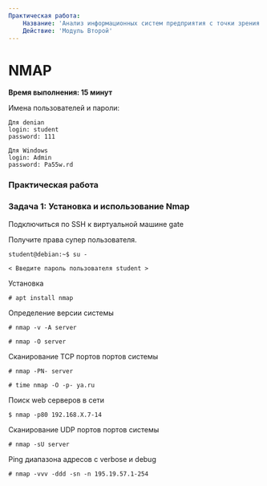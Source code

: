 ```yaml
---
Практическая работа:
    Название: 'Анализ информационных систем предприятия с точки зрения безопасности'
    Действие: 'Модуль Второй'
---
```

# **NMAP**
**Время выполнения: 15 минут**

Имена пользователей и пароли:
```
Для denian
login: student 
password: 111
```
```
Для Windows
login: Admin 
password: Pa55w.rd
```
### **Практическая работа**

### **Задача 1: Установка и использование Nmap**

Подключиться по SSH к виртуальной машине gate

Получите права супер пользователя.

```
student@debian:~$ su -
```
```
< Введите пароль пользователя student >
```

Установка
```
# apt install nmap
```
Определение версии системы
```
# nmap -v -A server

# nmap -O server
```
Cканирование TCP портов портов системы
```
# nmap -PN- server

# time nmap -O -p- ya.ru
```
Поиск web серверов в сети
```
$ nmap -p80 192.168.X.7-14
```
Cканирование UDP портов портов системы
```
# nmap -sU server
```
Ping диапазона адресов с verbose и debug
```
# nmap -vvv -ddd -sn -n 195.19.57.1-254
```
